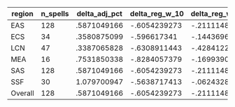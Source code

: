 region|n_spells|delta_adj_pct|delta_reg_w_10|delta_reg_w_20|delta_reg_w_30|delta_reg_w_40|delta_reg_w_50|delta_reg_w_60|delta_reg_w_70|delta_reg_w_80|delta_reg_w_90
---|---|---|---|---|---|---|---|---|---|---|---
EAS|128|.5871049166|-.6054239273|-.2111148387|-.0227077454|.2753913999|.5731586814|.7293666601|.9919325113|1.495871425|2.106278181
ECS|34|.3580875099|-.596617341|-.1443696022|.010756731|.1227687821|.4156382382|.5393775702|.5892551541|.8009953499|1.46018219
LCN|47|.3387065828|-.6308911443|-.4284122884|-.1528701782|-.0920966044|.2392011434|.4617568851|.5525708795|1.089253068|1.834116817
MEA|16|.7531850338|-.8284057379|-.1699390411|-.1699390411|.8255901337|1.028180718|1.203983307|1.788669586|2.690799713|2.690799713
SAS|128|.5871049166|-.6054239273|-.2111148387|-.0227077454|.2753913999|.5731586814|.7293666601|.9919325113|1.495871425|2.106278181
SSF|30|1.079700947|-.5638717413|-.0624328628|.1339449137|.6527267694|.9642002583|1.048017859|1.657662988|2.245892048|2.936262608
Overall|128|.5871049166|-.6054239273|-.2111148387|-.0227077454|.2753913999|.5731586814|.7293666601|.9919325113|1.495871425|2.106278181
